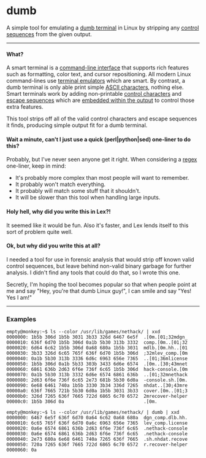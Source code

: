 # dumb #
A simple tool for emulating a [dumb terminal](http://en.wikipedia.org/wiki/Computer_terminal#Dumb_terminal) in Linux by stripping any [control sequences](http://www.xfree86.org/current/ctlseqs.html) from the given output.

---

#### What? ####

A smart terminal is a [command-line interface](http://en.wikipedia.org/wiki/Commandline) that supports rich features such as formatting, color text, and cursor repositioning. All modern Linux command-lines use [terminal emulators](http://en.wikipedia.org/wiki/Terminal_emulator) which are smart. By contrast, a dumb terminal is only able print simple [ASCII characters](http://en.wikipedia.org/wiki/Ascii), nothing else. Smart terminals work by adding non-printable [control characters](http://en.wikipedia.org/wiki/Control_character) and [escape sequences](http://en.wikipedia.org/wiki/Escape_sequence) which are [embedded within the output](http://en.wikipedia.org/wiki/In-band_signaling) to control those extra features.

This tool strips off all of the valid control characters and escape sequences it finds, producing simple output fit for a dumb terminal.

#### Wait a minute, can't I just use a quick (perl|python|sed) one-liner to do this? ####
Probably, but I've never seen anyone get it right. When considering a [regex](http://en.wikipedia.org/wiki/Regular_expression) one-liner, keep in mind:

* It's probably more complex than most people will want to remember.
* It probably won't match everything.
* It probably will match some stuff that it shouldn't.
* It will be slower than this tool when handling large inputs.


#### Holy hell, why did you write this in Lex?! ####
It seemed like it would be fun. Also it's faster, and Lex lends itself to this sort of problem quite well.

#### Ok, but why did you write this at all? ####
I needed a tool for use in forensic analysis that would strip off known valid control sequences, but leave behind non-valid binary garbage for further analysis. I didn't find any tools that could do that, so I wrote this one.

Secretly, I'm hoping the tool becomes popular so that when people point at me and say "Hey, you're that dumb Linux guy!", I can smile and say "Yes! Yes I am!"

---
### Examples ###

    empty@monkey:~$ ls --color /usr/lib/games/nethack/ | xxd
    0000000: 1b5b 306d 1b5b 3031 3b33 326d 6467 6e5f  .[0m.[01;32mdgn_
    0000010: 636f 6d70 1b5b 306d 0a1b 5b30 313b 3332  comp.[0m..[01;32
    0000020: 6d64 6c62 1b5b 306d 0a68 680a 1b5b 3031  mdlb.[0m.hh..[01
    0000030: 3b33 326d 6c65 765f 636f 6d70 1b5b 306d  ;32mlev_comp.[0m
    0000040: 0a1b 5b30 313b 3336 6d6c 6963 656e 7365  ..[01;36mlicense
    0000050: 1b5b 306d 0a1b 5b33 303b 3433 6d6e 6574  .[0m..[30;43mnet
    0000060: 6861 636b 2d63 6f6e 736f 6c65 1b5b 306d  hack-console.[0m
    0000070: 0a1b 5b30 313b 3332 6d6e 6574 6861 636b  ..[01;32mnethack
    0000080: 2d63 6f6e 736f 6c65 2e73 681b 5b30 6d0a  -console.sh.[0m.
    0000090: 6e68 6461 740a 1b5b 3330 3b34 336d 7265  nhdat..[30;43mre
    00000a0: 636f 7665 721b 5b30 6d0a 1b5b 3031 3b33  cover.[0m..[01;3
    00000b0: 326d 7265 636f 7665 722d 6865 6c70 6572  2mrecover-helper
    00000c0: 1b5b 306d 0a                             .[0m.

    empty@monkey:~$ ls --color /usr/lib/games/nethack/ | dumb | xxd
    0000000: 6467 6e5f 636f 6d70 0a64 6c62 0a68 680a  dgn_comp.dlb.hh.
    0000010: 6c65 765f 636f 6d70 0a6c 6963 656e 7365  lev_comp.license
    0000020: 0a6e 6574 6861 636b 2d63 6f6e 736f 6c65  .nethack-console
    0000030: 0a6e 6574 6861 636b 2d63 6f6e 736f 6c65  .nethack-console
    0000040: 2e73 680a 6e68 6461 740a 7265 636f 7665  .sh.nhdat.recove
    0000050: 720a 7265 636f 7665 722d 6865 6c70 6572  r.recover-helper
    0000060: 0a                                       
    
